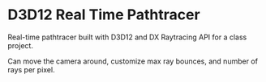 # D3D12 Real Time Pathtracer

Real-time pathtracer built with D3D12 and DX Raytracing API for a class project.

Can move the camera around, customize max ray bounces, and number of rays per pixel.

